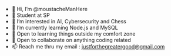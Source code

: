 - 👋 Hi, I’m @moustacheManHere
- 🏫 Student at SP
- 👀 I’m interested in AI, Cybersecurity and Chess
- 🌱 I’m currently learning Node.js and MySQL
- 📕 Open to learning things outside my comfort zone
- 💞️ Open to collaborate on anything coding related
- 📫 Reach me thru my email : justforthegreatergood@gmail.com

<!---
moustacheManHere/moustacheManHere is a ✨ special ✨ repository because its `README.md` (this file) appears on your GitHub profile.
You can click the Preview link to take a look at your changes.
--->
